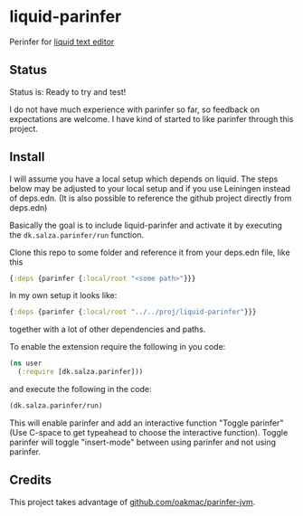 # liquid-parinfer
Perinfer for [liquid text editor](https://github.com/mogenslund/liquid)

## Status
Status is: Ready to try and test!

I do not have much experience with parinfer so far, so feedback on expectations are welcome. I have kind of started to like parinfer through this project.

## Install
I will assume you have a local setup which depends on liquid. The steps below may be adjusted to your local setup and if you use Leiningen instead of deps.edn. (It is also possible to reference the github project directly from deps.edn)

Basically the goal is to include liquid-parinfer and activate it by executing the `dk.salza.parinfer/run` function.

Clone this repo to some folder and reference it from your deps.edn file, like this

```clojure
{:deps {parinfer {:local/root "<some path>"}}}
```

In my own setup it looks like:

```clojure
{:deps {parinfer {:local/root "../../proj/liquid-parinfer"}}}
```
together with a lot of other dependencies and paths.

To enable the extension require the following in you code:

```clojure
(ns user
  (:require [dk.salza.parinfer]))
```

and execute the following in the code:

```clojure
(dk.salza.parinfer/run)
```

This will enable parinfer and add an interactive function "Toggle parinfer" (Use C-space to get typeahead to choose the interactive function).
Toggle parinfer will toggle "insert-mode" between using parinfer and not using parinfer.

## Credits
This project takes advantage of [github.com/oakmac/parinfer-jvm](https://github.com/oakmac/parinfer-jvm).
